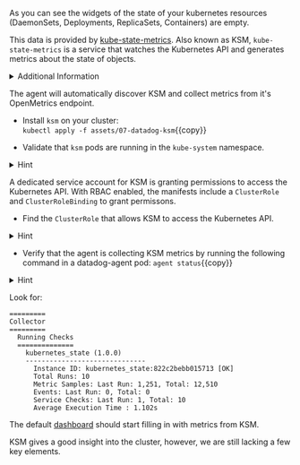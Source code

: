 As you can see the widgets of the state of your kubernetes resources (DaemonSets, Deployments, ReplicaSets, Containers) are empty.

This data is provided by [kube-state-metrics](https://github.com/kubernetes/kube-state-metrics). Also known as KSM, `kube-state-metrics` is a service that watches the Kubernetes API and generates metrics about the state of objects.

<details>
<summary>Additional Information</summary>
You can find the official Datadog documentation [here](https://docs.datadoghq.com/integrations/kubernetes/#setup-kubernetes-state) for the check.
</details>

The agent will automatically discover KSM and collect metrics from it's OpenMetrics endpoint.

* Install `ksm` on your cluster: <br/>
`kubectl apply -f assets/07-datadog-ksm`{{copy}}

* Validate that `ksm` pods are running in the `kube-system` namespace.

<details>
<summary>Hint</summary>
The `-n` flag to `kubectl` change the namespace of your query.
</details>

A dedicated service account for KSM is granting permissions to access the Kubernetes API. With RBAC enabled, the manifests include a `ClusterRole` and `ClusterRoleBinding` to grant permissons.

* Find the `ClusterRole` that allows KSM to access the Kubernetes API.
<details>
<summary>Hint</summary>
`kubectl get clusterrole` prints a list of `ClusterRole` objects in the cluster. <br/> <br/>

`kubectl get clusterrolebinding` prints a list of `ClusterRoleBinding` objects in the cluster. <br/> <br/>

`kubectl describe clusterrolebinding` prints details about a `ClusterRoleBinding`, including the subjects it binds to.
</details>


* Verify that the agent is collecting KSM metrics by running the following command in a datadog-agent pod:
`agent status`{{copy}}

<details>
<summary>Hint</summary>
Agent checks are performed by the agent running on the same node as the target. <br/> <br/>

Since it has no tolerations, KSM will always be running on the worker node, `node01`. <br/> <br/>

`kubectl get po -owide`{{copy}} prints information about all pods in the current namespace, including the target node. <br/> <br/>

`kubectl exec -it <pod-name> <command>`{{copy}} executes a command in an interactive tty attached to the target pod.
</details>

Look for:
```
=========
Collector
=========
  Running Checks
  ==============
    kubernetes_state (1.0.0)
    ------------------------------
      Instance ID: kubernetes_state:822c2bebb015713 [OK]
      Total Runs: 10
      Metric Samples: Last Run: 1,251, Total: 12,510
      Events: Last Run: 0, Total: 0
      Service Checks: Last Run: 1, Total: 10
      Average Execution Time : 1.102s
```

The default [dashboard](https://app.datadoghq.com/screen/integration/86) should start filling in with metrics from KSM.

KSM gives a good insight into the cluster, however, we are still lacking a few key elements.
